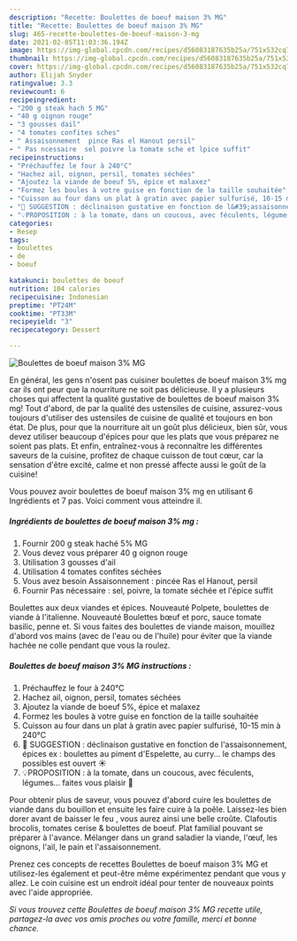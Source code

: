 ```yaml
---
description: "Recette: Boulettes de boeuf maison 3% MG"
title: "Recette: Boulettes de boeuf maison 3% MG"
slug: 465-recette-boulettes-de-boeuf-maison-3-mg
date: 2021-02-05T11:03:36.194Z
image: https://img-global.cpcdn.com/recipes/d56083187635b25a/751x532cq70/boulettes-de-boeuf-maison-3-mg-photo-principale-de-la-recette.jpg
thumbnail: https://img-global.cpcdn.com/recipes/d56083187635b25a/751x532cq70/boulettes-de-boeuf-maison-3-mg-photo-principale-de-la-recette.jpg
cover: https://img-global.cpcdn.com/recipes/d56083187635b25a/751x532cq70/boulettes-de-boeuf-maison-3-mg-photo-principale-de-la-recette.jpg
author: Elijah Snyder
ratingvalue: 3.3
reviewcount: 6
recipeingredient:
- "200 g steak hach 5 MG"
- "40 g oignon rouge"
- "3 gousses dail"
- "4 tomates confites sches"
- " Assaisonnement  pince Ras el Hanout persil"
- " Pas ncessaire  sel poivre la tomate sche et lpice suffit"
recipeinstructions:
- "Préchauffez le four à 240°C"
- "Hachez ail, oignon, persil, tomates séchées"
- "Ajoutez la viande de boeuf 5%, épice et malaxez"
- "Formez les boules à votre guise en fonction de la taille souhaitée"
- "Cuisson au four dans un plat à gratin avec papier sulfurisé, 10-15 min à 240°C"
- "🤔 SUGGESTION : déclinaison gustative en fonction de l&#39;assaisonnement, épices ex : boulettes au piment d&#39;Espelette, au curry... le champs des possibles est ouvert ☀️"
- "💡PROPOSITION : à la tomate, dans un coucous, avec féculents, légumes... faites vous plaisir 💝"
categories:
- Resep
tags:
- boulettes
- de
- boeuf

katakunci: boulettes de boeuf 
nutrition: 104 calories
recipecuisine: Indonesian
preptime: "PT24M"
cooktime: "PT33M"
recipeyield: "3"
recipecategory: Dessert

---
```



![Boulettes de boeuf maison 3% MG](https://img-global.cpcdn.com/recipes/d56083187635b25a/751x532cq70/boulettes-de-boeuf-maison-3-mg-photo-principale-de-la-recette.jpg)

En général, les gens n'osent pas cuisiner boulettes de boeuf maison 3% mg car ils ont peur que la nourriture ne soit pas délicieuse. Il y a plusieurs choses qui affectent la qualité gustative de boulettes de boeuf maison 3% mg! Tout d'abord, de par la qualité des ustensiles de cuisine, assurez-vous toujours d'utiliser des ustensiles de cuisine de qualité et toujours en bon état. De plus, pour que la nourriture ait un goût plus délicieux, bien sûr, vous devez utiliser beaucoup d'épices pour que les plats que vous préparez ne soient pas plats. Et enfin, entraînez-vous à reconnaître les différentes saveurs de la cuisine, profitez de chaque cuisson de tout cœur, car la sensation d'être excité, calme et non pressé affecte aussi le goût de la cuisine!

<!--inarticleads1-->

Vous pouvez avoir boulettes de boeuf maison 3% mg en utilisant 6 Ingrédients et 7 pas. Voici comment vous atteindre il.

##### Ingrédients de boulettes de boeuf maison 3% mg :

1. Fournir 200 g steak haché 5% MG
1. Vous devez vous préparer 40 g oignon rouge
1. Utilisation 3 gousses d&#39;ail
1. Utilisation 4 tomates confites séchées
1. Vous avez besoin  Assaisonnement : pincée Ras el Hanout, persil
1. Fournir  Pas nécessaire : sel, poivre, la tomate séchée et l&#39;épice suffit


Boulettes aux deux viandes et épices. Nouveauté Polpete, boulettes de viande à l&#39;italienne. Nouveauté Boulettes bœuf et porc, sauce tomate basilic, penne et. Si vous faites des boulettes de viande maison, mouillez d&#39;abord vos mains (avec de l&#39;eau ou de l&#39;huile) pour éviter que la viande hachée ne colle pendant que vous la roulez. 

<!--inarticleads2-->

##### Boulettes de boeuf maison 3% MG instructions :

1. Préchauffez le four à 240°C
1. Hachez ail, oignon, persil, tomates séchées
1. Ajoutez la viande de boeuf 5%, épice et malaxez
1. Formez les boules à votre guise en fonction de la taille souhaitée
1. Cuisson au four dans un plat à gratin avec papier sulfurisé, 10-15 min à 240°C
1. 🤔 SUGGESTION : déclinaison gustative en fonction de l&#39;assaisonnement, épices ex : boulettes au piment d&#39;Espelette, au curry... le champs des possibles est ouvert ☀️
1. 💡PROPOSITION : à la tomate, dans un coucous, avec féculents, légumes... faites vous plaisir 💝


Pour obtenir plus de saveur, vous pouvez d&#39;abord cuire les boulettes de viande dans du bouillon et ensuite les faire cuire à la poêle. Laissez-les bien dorer avant de baisser le feu , vous aurez ainsi une belle croûte. Clafoutis brocolis, tomates cerise &amp; boulettes de boeuf. Plat familial pouvant se préparer à l&#39;avance. Mélanger dans un grand saladier la viande, l&#39;œuf, les oignons, l&#39;ail, le pain et l&#39;assaisonnement. 

<!--inarticleads1-->

<p>
Prenez ces concepts de recettes Boulettes de boeuf maison 3% MG et utilisez-les également et peut-être même expérimentez pendant que vous y allez. Le coin cuisine est un endroit idéal pour tenter de nouveaux points avec l'aide appropriée.
</p>

<p>
<i>Si vous trouvez cette Boulettes de boeuf maison 3% MG recette utile, partagez-la avec vos amis proches ou votre famille, merci et bonne chance.</i>
</p>
